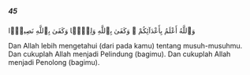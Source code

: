 ##### 45

<span class="ayah">وَٱللَّهُ أَعْلَمُ بِأَعْدَآئِكُمْ ۚ وَكَفَىٰ بِٱللَّهِ وَلِيًّۭا وَكَفَىٰ بِٱللَّهِ نَصِيرًۭا</span>

<span class="ayah_translation">Dan Allah lebih mengetahui (dari pada kamu) tentang musuh-musuhmu. Dan cukuplah Allah menjadi Pelindung (bagimu). Dan cukuplah Allah menjadi Penolong (bagimu).</span>
